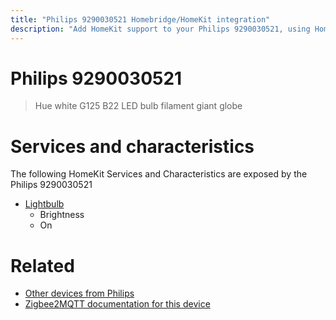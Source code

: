 ```yaml
---
title: "Philips 9290030521 Homebridge/HomeKit integration"
description: "Add HomeKit support to your Philips 9290030521, using Homebridge, Zigbee2MQTT and homebridge-z2m."
---
```

<!---
This file has been GENERATED using src/docgen/docgen.ts
DO NOT EDIT THIS FILE MANUALLY!
-->
# Philips 9290030521
> Hue white G125 B22 LED bulb filament giant globe


# Services and characteristics
The following HomeKit Services and Characteristics are exposed by
the Philips 9290030521

* [Lightbulb](../../light.md)
  * Brightness
  * On


# Related
* [Other devices from Philips](../index.md#philips)
* [Zigbee2MQTT documentation for this device](https://www.zigbee2mqtt.io/devices/9290030521.html)